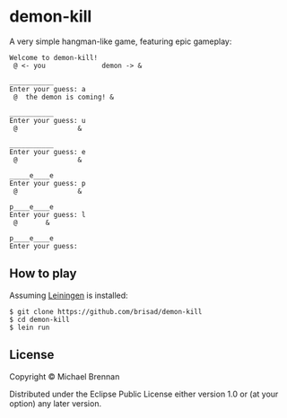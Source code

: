 # demon-kill

A very simple hangman-like game, featuring epic gameplay:

```
Welcome to demon-kill!
 @ <- you              demon -> &

___________
Enter your guess: a
 @  the demon is coming! &

___________
Enter your guess: u
 @               &

___________
Enter your guess: e
 @               &

_____e____e
Enter your guess: p
 @               &

p____e____e
Enter your guess: l
 @       &

p____e____e
Enter your guess:
```

## How to play

Assuming [Leiningen](http://leiningen.org/) is installed:

    $ git clone https://github.com/brisad/demon-kill
    $ cd demon-kill
    $ lein run

## License

Copyright © Michael Brennan

Distributed under the Eclipse Public License either version 1.0 or (at
your option) any later version.
